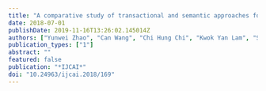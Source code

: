 ```yaml
---
title: "A comparative study of transactional and semantic approaches for predicting cascades on twitter"
date: 2018-07-01
publishDate: 2019-11-16T13:26:02.145014Z
authors: ["Yunwei Zhao", "Can Wang", "Chi Hung Chi", "Kwok Yan Lam", "Sen Wang"]
publication_types: ["1"]
abstract: ""
featured: false
publication: "*IJCAI*"
doi: "10.24963/ijcai.2018/169"
---
```


